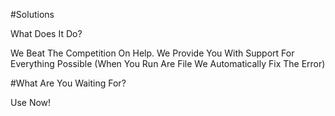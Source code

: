 #Solutions

What Does It Do?

We Beat The Competition On Help. We Provide You With Support For Everything Possible (When You Run Are File We Automatically Fix The Error)

#What Are You Waiting For?

Use Now!
